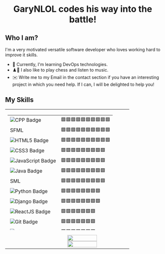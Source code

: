 <h1 align="center"> GaryNLOL codes his way into the battle! </h1>

## Who I am?
I'm a very motivated versatile software developer who loves working hard to improve it skills.

- 📙 Currently, I'm learning DevOps technologies.
- ♟️🎵 I also like to play chess and listen to music.
- ✉️ Write me to my Email in the contact section if you have an interesting project in which you need help. If I can, I will be delighted to help you!

## My Skills
<table width="100%" height="100%">
  <td>
<table align="left" width="50%" height="373">
  <tr>
    <td><img alt="CPP Badge" src="https://img.shields.io/badge/c++%20-%2300599C.svg?&style=for-the-badge&logo=c%2B%2B&ogoColor=white"></td>
    <td align="left">🟩🟩🟩🟩🟩🟩🟩🟩🟩🟩</td>
  </tr>
  <tr>
    <td>SFML</td>
    <td align="left">🟩🟩🟩🟩🟩🟩🟩🟩🟩🟩</td>
  </tr>
  <tr>
    <td><img alt="HTML5 Badge" src="https://img.shields.io/badge/html5%20-%23E34F26.svg?&style=for-the-badge&logo=html5&logoColor=white"></td>
    <td align="left">🟩🟩🟩🟩🟩🟩🟩🟩🟩🟩</td>
  </tr>
  <tr>
    <td><img alt="CSS3 Badge" src="https://img.shields.io/badge/css3%20-%231572B6.svg?&style=for-the-badge&logo=css3&logoColor=white"></td>
    <td align="left">🟩🟩🟩🟩🟩🟩🟩🟩🟩</td>
  </tr>
  <tr>
    <td><img alt="JavaScript Badge" src="https://img.shields.io/badge/javascript%20-%23323330.svg?&style=for-the-badge&logo=javascript&logoColor=%23F7DF1E"></td>
    <td align="left">🟩🟩🟩🟩🟩🟩🟩🟩🟩</td>
  </tr>
  <tr>
    <td><img alt="Java Badge" src="https://img.shields.io/badge/java-%23ED8B00.svg?&style=for-the-badge&logo=java&logoColor=white"></td>
    <td align="left">🟩🟩🟩🟩🟩🟩🟩🟩🟩</td>
  </tr>
  <tr>
    <td>SML</td>
    <td align="left">🟩🟩🟩🟩🟩🟩🟩🟩🟩</td>
  </tr>
  <tr>
    <td><img alt="Python Badge" src="https://img.shields.io/badge/python%20-%2314354C.svg?&style=for-the-badge&logo=python&logoColor=white"></td>
    <td align="left">🟩🟩🟩🟩🟩🟩🟩🟩</td>
  </tr>
  <tr>
    <td><img alt="Django Badge" src="https://img.shields.io/badge/django%20-%23092E20.svg?&style=for-the-badge&logo=django&logoColor=white"></td>
    <td align="left">🟩🟩🟩🟩🟩🟩🟩🟩</td>
  </tr>
  <tr>
    <td><img alt="ReactJS Badge" src="https://img.shields.io/badge/react%20-%2320232a.svg?&style=for-the-badge&logo=react&logoColor=%2361DAFB"></td>
    <td align="left">🟩🟩🟩🟩🟩🟩🟩</td>
  </tr>
  <tr>
    <td><img alt="Git Badge" src="https://img.shields.io/badge/git%20-%23F05033.svg?&style=for-the-badge&logo=git&logoColor=white"></td>
    <td align="left">🟩🟩🟩🟩🟩🟩🟩</td>
  </tr>
  <tr>
    <td><img alt="GitHub Badge" src="https://img.shields.io/badge/github%20-%23121011.svg?&style=for-the-badge&logo=github&logoColor=white"></td>
    <td align="left">🟩🟩🟩🟩🟩🟩🟩</td>
  </tr>
  <tr>
    <td><img alt="Markdown Badge" src="https://img.shields.io/badge/markdown-%23000000.svg?&style=for-the-badge&logo=markdown&logoColor=white"></td>
    <td align="left">🟩🟩🟩🟩🟩🟩🟩</td>
  </tr>
  <tr>
    <td><img alt="JQuery Badge" src="https://img.shields.io/badge/jquery%20-%230769AD.svg?&style=for-the-badge&logo=jquery&logoColor=white"></td>
    <td align="left">🟨🟨🟨🟨🟨🟨</td>
  </tr>
  <tr>
    <td><img alt="NodeJS" src="https://img.shields.io/badge/node.js%20-%2343853D.svg?&style=for-the-badge&logo=node.js&logoColor=white"></td>
    <td align="left">🟨🟨🟨🟨🟨🟨</td>
  </tr>
  <tr>
    <td>Excel's VBA</td>
    <td align="left">🟨🟨🟨🟨🟨🟨</td>
  </tr>
  </td>
  <td>
</table><img src="https://github-readme-stats.vercel.app/api?username=GaryNLOL&show_icons=true&theme=tokyonight" width="50%" align="right"><img src="https://github-readme-streak-stats.herokuapp.com/?user=GaryNLOL&theme=tokyonight" width="50%" align="right">
</td>
</table>


<h2>Currently working on</h2>

<table width="100%">
  <tr>
    <td width="50%">
      <img alt="GViewer Card" width="100%" src="https://github-readme-stats.vercel.app/api/pin/?username=GaryNLOL&repo=GViewer&theme=tokyonight">
    </td>
    <td width="50%">
      <img alt="GBot Card" width="100%" src="https://github-readme-stats.vercel.app/api/pin/?username=GaryNLOL&repo=GBot&theme=tokyonight">
    </td>
  </tr>
  <tr>
    <td width="50%">
      <img alt="GSS-Language Card" width="100%" src="https://github-readme-stats.vercel.app/api/pin/?username=GaryNLOL&repo=GSS-Language&theme=tokyonight">
    </td>
  </tr>
</table>

And 2 other closed-source projects...

## Connect with me!
[![Gmail Badge](https://img.shields.io/badge/Gmail-garypastel@gmail.com-informational?style=for-the-badge&labelColor=black&logoColor=d14836&logo=gmail&color=d14836)](https://mail.google.com/mail/?extsrc=mailto&url=mailto%3A%3Fto%3Dgarypastel@gmail.com)
[![Stack Overflow Badge](https://img.shields.io/badge/Stackoverflow-GaryNLOL-informational?style=for-the-badge&labelColor=black&logo=stackoverflow&logoColor=fe7a16&color=fe7a16)](https://stackoverflow.com/users/12170808/garynlol)
[![GitHub Badge](https://img.shields.io/badge/Github-GaryNLOL-informational?style=for-the-badge&labelColor=black&logo=github&color=7d88e6)](https://github.com/GaryNLOL)

